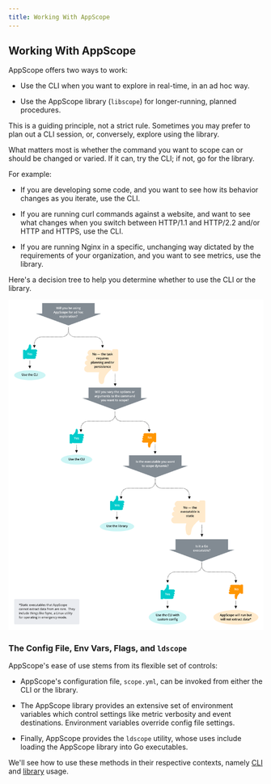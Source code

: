 ```yaml
---
title: Working With AppScope
---
```


## Working With AppScope

AppScope offers two ways to work:

* Use the CLI when you want to explore in real-time, in an ad hoc way.

* Use the AppScope library (`libscope`) for longer-running, planned procedures. 

This is a guiding principle, not a strict rule. Sometimes you may prefer to plan out a CLI session, or, conversely, explore using the library.

What matters most is whether the command you want to scope can or should be changed or varied. If it can, try the CLI; if not, go for the library.

For example:

* If you are developing some code, and you want to see how its behavior changes as you iterate, use the CLI.

* If you are running curl commands against a website, and want to see what changes when you switch between HTTP/1.1 and HTTP/2.2 and/or HTTP and HTTPS, use the CLI. 

* If you are running Nginx in a specific, unchanging way dictated by the requirements of your organization, and you want to see metrics, use the library.


Here's a decision tree to help you determine whether to use the CLI or the library.

![CLI vs. Library Decision Tree](./images/decision-tree.png)


### The Config File, Env Vars, Flags, and `ldscope`

AppScope's ease of use stems from its flexible set of controls:

* AppScope's configuration file, `scope.yml`, can be invoked from either the CLI or the library.

* The AppScope library provides an extensive set of environment variables which control settings like metric verbosity and event destinations. Environment variables override config file settings.

* Finally, AppScope provides the `ldscope` utility, whose uses include loading the AppScope library into Go executables.

We'll see how to use these methods in their respective contexts, namely [CLI](/docs/cli-using) and [library](/docs/library-using) usage.
